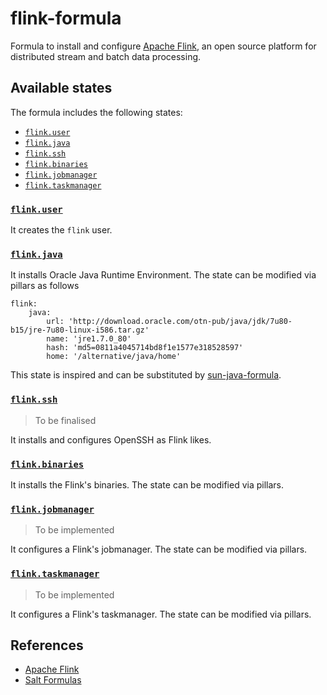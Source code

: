 # flink-formula

Formula to install and configure [Apache Flink](https://flink.apache.org/),
an open source platform for distributed stream and batch data processing.

## Available states

The formula includes the following states:

* [`flink.user`](./flink/user.sls)
* [`flink.java`](./flink/java.sls)
* [`flink.ssh`](./flink/ssh.sls)
* [`flink.binaries`](./flink/binaries.sls)
* [`flink.jobmanager`](./flink/jobmanager.sls)
* [`flink.taskmanager`](./flink/taskmanager.sls)

### [`flink.user`](./flink/user.sls)

It creates the `flink` user.

### [`flink.java`](./flink/java.sls)

It installs Oracle Java Runtime Environment.
The state can be modified via pillars as follows

    flink:
        java:
            url: 'http://download.oracle.com/otn-pub/java/jdk/7u80-b15/jre-7u80-linux-i586.tar.gz'
            name: 'jre1.7.0_80'
            hash: 'md5=0811a4045714bd8f1e1577e318528597'
            home: '/alternative/java/home'

This state is inspired and can be substituted by
[sun-java-formula](https://github.com/saltstack-formulas/sun-java-formula).

### [`flink.ssh`](./flink/ssh.sls)

> To be finalised

It installs and configures OpenSSH as Flink likes.

### [`flink.binaries`](./flink/binaries.sls)

It installs the Flink's binaries.
The state can be modified via pillars.

### [`flink.jobmanager`](./flink/jobmanager.sls)

> To be implemented

It configures a Flink's jobmanager.
The state can be modified via pillars.

### [`flink.taskmanager`](./flink/taskmanager.sls)

> To be implemented

It configures a Flink's taskmanager.
The state can be modified via pillars.

## References

* [Apache Flink](https://flink.apache.org/)
* [Salt Formulas](https://docs.saltstack.com/en/latest/topics/development/conventions/formulas.html)

